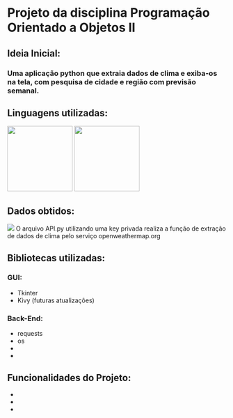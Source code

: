 # Projeto da disciplina Programação Orientado a Objetos II

## Ideia Inicial:

### Uma aplicação python que extraia dados de clima e exiba-os na tela, com pesquisa de cidade e região com previsão semanal. 

## Linguagens utilizadas:
<img src="https://github.com/mestre-dos-magos/weather-app/blob/0e0d01fe738bba5d6f662c9e59ad299cebf44deb/images/Python-logo-notext.svg.png" width="150" height="150" /> <img src="https://wiki.postgresql.org/images/9/9a/PostgreSQL_logo.3colors.540x557.png" width="150" height="150" />

## Dados obtidos:
<img src="https://seeklogo.com/images/O/openweather-logo-3CE20F48B5-seeklogo.com.png" />
O arquivo API.py utilizando uma key privada realiza a função de extração de dados de clima pelo serviço openweathermap.org 

## Bibliotecas utilizadas:

### GUI:
* Tkinter
* Kivy (futuras atualizações)

### Back-End:
* requests
* os
*
*
    

## Funcionalidades do Projeto:
*
*
*
